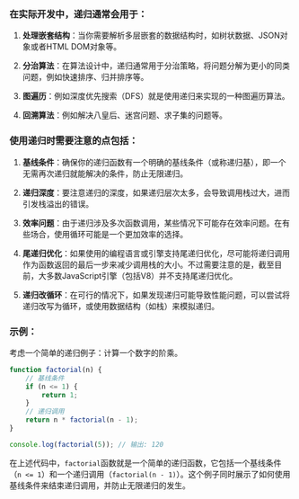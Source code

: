 ### 在实际开发中，递归通常会用于：

1. **处理嵌套结构**：当你需要解析多层嵌套的数据结构时，如树状数据、JSON对象或者HTML DOM对象等。
   
2. **分治算法**：在算法设计中，递归通常用于分治策略，将问题分解为更小的同类问题，例如快速排序、归并排序等。
   
3. **图遍历**：例如深度优先搜索（DFS）就是使用递归来实现的一种图遍历算法。

4. **回溯算法**：例如解决八皇后、迷宫问题、求子集的问题等。

### 使用递归时需要注意的点包括：

1. **基线条件**：确保你的递归函数有一个明确的基线条件（或称递归基），即一个无需再次递归就能解决的条件，防止无限递归。

2. **递归深度**：要注意递归的深度，如果递归层次太多，会导致调用栈过大，进而引发栈溢出的错误。

3. **效率问题**：由于递归涉及多次函数调用，某些情况下可能存在效率问题。在有些场合，使用循环可能是一个更加效率的选择。

4. **尾递归优化**：如果使用的编程语言或引擎支持尾递归优化，尽可能将递归调用作为函数返回的最后一步来减少调用栈的大小。不过需要注意的是，截至目前，大多数JavaScript引擎（包括V8）并不支持尾递归优化。

5. **递归改循环**：在可行的情况下，如果发现递归可能导致性能问题，可以尝试将递归改写为循环，或使用数据结构（如栈）来模拟递归。

### 示例：

考虑一个简单的递归例子：计算一个数字的阶乘。

```javascript
function factorial(n) {
    // 基线条件
    if (n <= 1) {
        return 1;
    }
    // 递归调用
    return n * factorial(n - 1);
}

console.log(factorial(5)); // 输出: 120
```

在上述代码中，`factorial`函数就是一个简单的递归函数，它包括一个基线条件（`n <= 1`）和一个递归调用（`factorial(n - 1)`）。这个例子同时展示了如何使用基线条件来结束递归调用，并防止无限递归的发生。